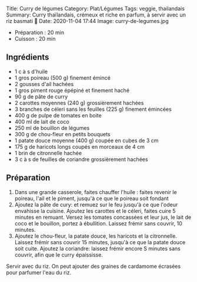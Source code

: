 Title: Curry de légumes
Category: Plat/Légumes
Tags: veggie, thailandais
Summary: Curry thaïlandais, crémeux et riche en parfum, à servir avec un riz basmati 🍚
Date:  2020-11-04 17:44
Image: curry-de-legumes.jpg

- Préparation : 20 min
- Cuisson : 20 min

## Ingrédients
- 1 c à s d'huile
- 1 gros poireau (500 g) finement émincé
- 2 gousses d'ail hachées
- 1 gros piment rouge épépiné et finement haché
- 90 g de pâte de curry
- 2 carottes moyennes (240 g) grossièrement hachées
- 3 branches de céleri sans les feuilles (225 g) finement émincées
- 400 g de pulpe de tomates en boite
- 400 ml de lait de coco
- 250 ml de bouillon de légumes
- 300 g de chou-fleur en petits bouquets
- 1 patate douce moyenne (400 g) coupée en cubes de 3 cm
- 175 g de haricots longs coupés en morceaux de 4 cm
- 1 brin de citronnelle hachée
- 3 c à s de feuilles de coriandre grossièrement hachées


## Préparation
1. Dans une grande casserole, faites chauffer l'huile : faites revenir le poireau, l'ail et le piment, jusqu'à ce que le poireau soit fondant
2. Ajoutez la pâte de cury: et remuez sur le feu jusqu'à ce que l'odeur envahisse la cuisine. Ajoutez les carottes et le céleri, faites cuire 5 minutes en remuant. Versez les tomates concassées et leur jus, le lait de coco et le bouillon, portez à ébullition. Laissez frémir sans couvrir, 10 minutes.
3. Ajoutez le chou-fleur, la patate douce, les haricots et la citronnelle. Laissez frémir sans couvrir 15 minutes, jusqu'à ce que la patate douce soit cuite. Ajoutez la coriandre: laissez frémir encore S minutes sans couvrir, afin que le curry épaississe.

Servir avec du riz. On peut ajouter des graines de cardamome écrasées pour parfumer l'eau du riz.